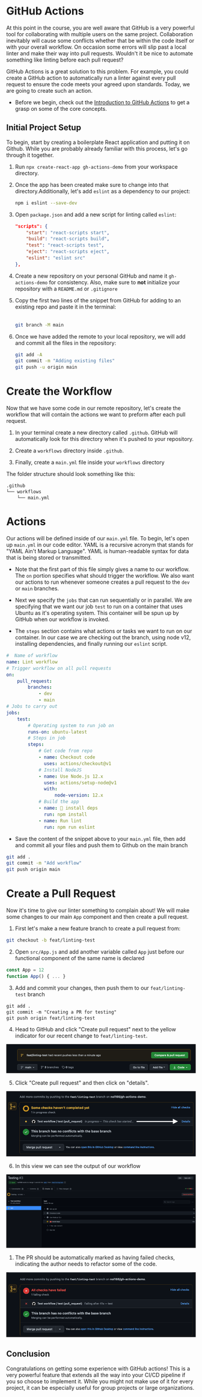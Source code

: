 # GitHub Actions

At this point in the course, you are well aware that GitHub is a very powerful tool for collaborating with multiple users on the same project. Collaboration inevitably will cause some conflicts whether that be within the code itself or with your overall workflow. On occasion some errors will slip past a local linter and make their way into pull requests. Wouldn't it be nice to automate something like linting before each pull request?

GitHub Actions is a great solution to this problem. For example, you could create a GitHub action to automatically run a linter against every pull request to ensure the code meets your agreed upon standards. Today, we are going to create such an action.

* Before we begin, check out the [Introduction to GitHub Actions](https://docs.github.com/en/actions/learn-github-actions/introduction-to-github-actions) to get a grasp on some of the core concepts.

## Initial Project Setup

To begin, start by creating a boilerplate React application and putting it on Github. While you are probably already familiar with this process, let's go through it together.

1. Run `npx create-react-app gh-actions-demo` from your workspace directory.

2. Once the app has been created make sure to change into that directory.Additionally, let's add `eslint` as a dependency to our project:

    ```sh
    npm i eslint --save-dev
    ```

3. Open `package.json` and add a new script for linting called `eslint`:

    ```json
    "scripts": {
        "start": "react-scripts start",
        "build": "react-scripts build",
        "test": "react-scripts test",
        "eject": "react-scripts eject",
        "eslint": "eslint src"
    },
    ```

4. Create a new repository on your personal GitHub and name it `gh-actions-demo` for consistency. Also, make sure to **not** initialize your repository with a `README.md` or `.gitignore`

5. Copy the first two lines of the snippet from GitHub for adding to an existing repo and paste it in the terminal:

    ```sh
   
    git branch -M main
    ```

6. Once we have added the remote to your local repository, we will add and commit all the files in the repository:

    ```sh
    git add -A
    git commit -m "Adding existing files"
    git push -u origin main
    ```

# Create the Workflow

Now that we have some code in our remote repository, let's create the workflow that will contain the actions we want to preform after each pull request.

1. In your terminal create a new directory called `.github`. GitHub will automatically look for this directory when it's pushed to your repository.

2. Create a `workflows` directory inside `.github`.

3. Finally, create a `main.yml` file inside your `workflows` directory

The folder structure should look something like this:

```
.github
└── workflows
    └── main.yml
```

# Actions

Our actions will be defined inside of our `main.yml` file. To begin, let's open up `main.yml` in our code editor. YAML is a recursive acronym that stands for "YAML Ain't Markup Language". YAML is human-readable syntax for data that is being stored or transmitted.

* Note that the first part of this file simply gives a name to our workflow. The `on` portion specifies what should trigger the workflow. We also want our actions to run whenever someone creates a pull request to the `dev` or `main` branches.

* Next we specify the `jobs` that can run sequentially or in parallel. We are specifying that we want our job `test` to run on a container that uses Ubuntu as it's operating system. This container will be spun up by GitHub when our workflow is invoked.

* The `steps` section contains what actions or tasks we want to run on our container. In our case we are checking out the branch, using node v12, installing dependencies, and finally running our `eslint` script.


```yml
#  Name of workflow
name: Lint workflow
# Trigger workflow on all pull requests
on:
    pull_request:
        branches:
            - dev
            - main
# Jobs to carry out
jobs:
    test:
        # Operating system to run job on
        runs-on: ubuntu-latest
        # Steps in job
        steps:
            # Get code from repo
            - name: Checkout code
              uses: actions/checkout@v1
            # Install NodeJS
            - name: Use Node.js 12.x
              uses: actions/setup-node@v1
              with:
                  node-version: 12.x
            # Build the app
            - name: 🧰 install deps
              run: npm install
            - name: Run lint
              run: npm run eslint

```

* Save the content of the snippet above to your `main.yml` file, then add and commit all your files and push them to Github on the main branch

```sh
git add .
git commit -m "Add workflow"
git push origin main
```

# Create a Pull Request

Now it's time to give our linter something to complain about! We will make some changes to our main `App` component and then create a pull request.

1. First let's make a new feature branch to create a pull request from:

```sh
git checkout -b feat/linting-test
```

2. Open `src/App.js` and add another variable called `App` just before our functional component of the same name is declared

```js
const App = 12
function App() { ... }
```

3. Add and commit your changes, then push them to our `feat/linting-test` branch

```
git add .
git commit -m "Creating a PR for testing"
git push origin feat/linting-test
```

4. Head to GitHub and click "Create pull request" next to the yellow indicator for our recent change to `feat/linting-test`.

![Pull Request](Images/01-pr.png)


5. Click "Create pull request" and then click on "details".

![PR details](Images/02-details.png)

6. In this view we can see the output of our workflow

![Workflow](Images/03-output.png)

1. The PR should be automatically marked as having failed checks, indicating the author needs to refactor some of the code.

![Failed checks](Images/04-failed.png)

## Conclusion

Congratulations on getting some experience with GitHub actions! This is a very powerful feature that extends all the way into your CI/CD pipeline if you so choose to implement it. While you might not make use of it for every project, it can be especially useful for group projects or large organizations.
